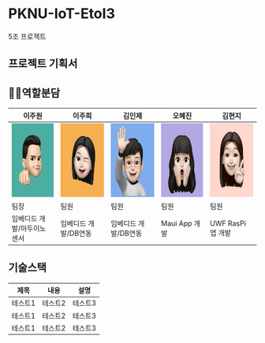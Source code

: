 # PKNU-IoT-EtoI3
5조 프로젝트

## 프로젝트 기획서


## 🧑‍💻역할분담
|이주원|이주희|김인제|오혜진|김현지|
|---|---|---|---|---|
|<img src="https://github.com/EtoI3/PKNU-IoT-5-/blob/main/imgs/jw.png" height="150" width="150">|<img src="https://github.com/EtoI3/PKNU-IoT-5-/blob/main/imgs/jh.png" height="150" width="150">|<img src="https://github.com/EtoI3/PKNU-IoT-5-/blob/main/imgs/ij.png" height="150" width="150">|<img src="https://github.com/EtoI3/PKNU-IoT-5-/blob/main/imgs/oj.png" height="150" width="150">|<img src="https://github.com/EtoI3/PKNU-IoT-5-/blob/main/imgs/hj.png" height="150" width="150">|
|팀장|팀원|팀원|팀원|팀원|
|임베디드 개발/아두이노 센서|임베디드 개발/DB연동|임베디드 개발/DB연동|Maui App 개발|UWF RasPi 앱 개발|

## 기술스택
|제목|내용|설명|
|------|---|---|
|테스트1|테스트2|테스트3|
|테스트1|테스트2|테스트3|
|테스트1|테스트2|테스트3|

